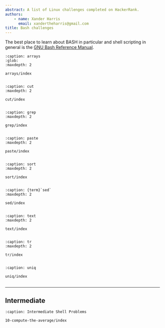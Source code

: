 ```yaml
---
abstract: A list of Linux challenges completed on HackerRank.
authors:
    - name: Xander Harris
      email: xandertheharris@gmail.com
title: Bash challenges
---
```


The best place to learn about BASH in particular and shell scripting in general
is the
[GNU Bash Reference Manual](https://www.gnu.org/software/bash/manual/bash.html).

```{toctree}
:caption: arrays
:glob:
:maxdepth: 2

arrays/index
```

```{index} bash; arrays
```

```{toctree}
:caption: cut
:maxdepth: 2

cut/index
```

```{index} bash; cut
```

```{toctree}
:caption: grep
:maxdepth: 2

grep/index
```

```{index} bash; grep
```

```{toctree}
:caption: paste
:maxdepth: 2

paste/index
```

```{index} bash; paste
```

```{toctree}
:caption: sort
:maxdepth: 2

sort/index
```

```{index} bash; sort
```

```{toctree}
:caption: {term}`sed`
:maxdepth: 2

sed/index
```

```{index} bash; sed
```

```{toctree}
:caption: text
:maxdepth: 2

text/index
```

```{index} bash; text
```

```{toctree}
:caption: tr
:maxdepth: 2

tr/index
```

```{index} bash; tr
```

```{toctree}
:caption: uniq

uniq/index
```

```{index} bash; uniq
```

---

## Intermediate

```{toctree}
:caption: Intermediate Shell Problems

10-compute-the-average/index
```

```{sectionauthor} Xander Harris <xandertheharris@gmail.com>
```
